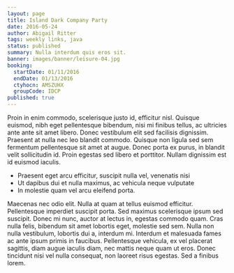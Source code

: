 ```yaml
---
layout: page
title: Island Dark Company Party
date: 2016-05-24
author: Abigail Ritter
tags: weekly links, java
status: published
summary: Nulla interdum quis eros sit.
banner: images/banner/leisure-04.jpg
booking:
  startDate: 01/11/2016
  endDate: 01/13/2016
  ctyhocn: AMSZUHX
  groupCode: IDCP
published: true
---
```

Proin in enim commodo, scelerisque justo id, efficitur nisl. Quisque euismod, nibh eget pellentesque bibendum, nisi mi finibus tellus, ac ultricies ante ante sit amet libero. Donec vestibulum elit sed facilisis dignissim. Praesent at nulla nec leo blandit commodo. Quisque non ligula sed sem fermentum pellentesque sit amet at augue. Donec porta ex purus, in blandit velit sollicitudin id. Proin egestas sed libero et porttitor. Nullam dignissim est id euismod iaculis.

* Praesent eget arcu efficitur, suscipit nulla vel, venenatis nisi
* Ut dapibus dui et nulla maximus, ac vehicula neque vulputate
* In molestie quam vel arcu eleifend porta.

Maecenas nec odio elit. Nulla at quam at tellus euismod efficitur. Pellentesque imperdiet suscipit porta. Sed maximus scelerisque ipsum sed suscipit. Donec mi nunc, auctor at lectus in, egestas commodo quam. Cras nulla felis, bibendum sit amet lobortis eget, molestie sed sem. Nulla non nulla vestibulum, lobortis dui a, interdum mi. Interdum et malesuada fames ac ante ipsum primis in faucibus. Pellentesque vehicula, ex vel placerat sagittis, diam augue iaculis diam, nec mattis neque quam ut eros. Donec tincidunt nisi vel nulla consequat, non laoreet risus egestas. Sed a finibus lorem.
